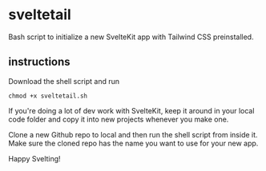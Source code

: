# sveltetail
Bash script to initialize a new SvelteKit app with Tailwind CSS preinstalled.

## instructions

Download the shell script and run
```
chmod +x sveltetail.sh
```
If you're doing a lot of dev work with SvelteKit, keep it around in your local code folder and copy it into new projects whenever you make one.

Clone a new Github repo to local and then run the shell script from inside it. Make sure the cloned repo has the name you want to use for your new app.

Happy Svelting!
